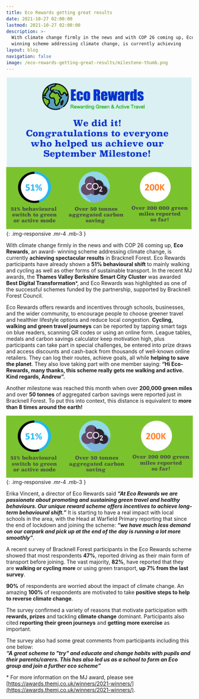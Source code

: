 ```yaml
---
title: Eco Rewards getting great results
date: 2021-10-27 02:00:00
lastmod: 2021-10-27 02:00:00
description: >-
  With climate change firmly in the news and with COP 26 coming up, Eco Rewards, an award-
  winning scheme addressing climate change, is currently achieving 
layout: blog
navigation: false
image: /eco-rewards-getting-great-results/milestone-thumb.png
---
```


![reader](/assets/image/post/eco-rewards-getting-great-results/milestone.png){: .img-responsive .mr-4 .mb-3 }

With climate change firmly in the news and with COP 26 coming up, **Eco Rewards**, an award-
winning scheme addressing climate change, is currently **achieving  spectacular  results** in
Bracknell Forest.  Eco Rewards participants have already shown a **51% behavioural shift** to
mainly walking and cycling as well as other forms of sustainable transport.  In the recent MJ
awards,  the  **Thames  Valley  Berkshire  Smart  City  Cluster**  was  awarded  **Best  Digital
Transformation***, and Eco Rewards was highlighted as one of the successful schemes funded
by the partnership, supported by Bracknell Forest Council.

Eco Rewards offers rewards and incentives through schools, businesses, and the wider
community, to encourage people to choose greener travel and healthier lifestyle options and
reduce local congestion.  **Cycling, walking and green travel journeys** can be reported by
tapping smart tags on blue readers, scanning QR codes or using an online form. League tables,
medals and carbon savings calculator keep motivation high, plus participants can take part in
special challenges, be entered into prize draws and access discounts and cash-back from
thousands of well-known online retailers. They can log their routes, achieve goals, all while
**helping to save the planet**. They also love taking part with one member saying: **“Hi Eco-
Rewards, many thanks, this scheme really gets me walking and active. Kind regards,
Andrew”.**

Another milestone was reached this month when over **200,000 green miles** and over **50
tonnes** of aggregated carbon savings were reported just in Bracknell Forest. To put this into
context, this distance is equivalent to **more than 8 times around the earth!**

![reader](/assets/image/post/eco-rewards-getting-great-results/stats.png){: .img-responsive .mr-4 .mb-3 }

Erika Vincent, a director of Eco Rewards said **_“At Eco Rewards we are passionate about
promoting and sustaining green travel and healthy behaviours. Our unique reward scheme
offers incentives to achieve long-term behavioural shift.”_**  It is starting to have a real impact
with local schools in the area, with the Head at Warfield Primary reporting that since the end
of lockdown and joining the scheme: **_“we have much less demand on our carpark and pick
up at the end of the day is running a lot more smoothly”_**.

A recent survey of Bracknell Forest participants in the Eco Rewards scheme showed that most
respondents **47%**, reported driving as their main form of transport before joining. The vast
majority, **82%**, have reported that they are **walking or cycling more** or using green transport,
**up 7% from the last survey**.

**90%** of respondents are worried about the impact of climate change. An amazing **100%** of
respondents are motivated to take **positive steps to help to reverse climate change**.

The survey confirmed a variety of reasons that motivate participation with **rewards, prizes**
and tackling **climate change** dominant. Participants also cited **reporting their green journeys**
and **getting more exercise** as important.

The survey also had some great comments from participants including this one below:  
_**“A  great  scheme  to  "try"  and  educate  and  change  habits  with  pupils  and  their
parents/carers. This has also led us as a school to form an Eco group and join a further eco
scheme”**_

\* For more information on the MJ award, please see [https://awards.themj.co.uk/winners/2021-winners/](https://awards.themj.co.uk/winners/2021-winners/). 
